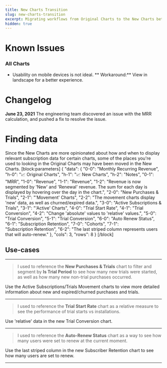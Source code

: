 ```yaml
---
title: New Charts Transition
slug: new-charts-transition
excerpt: Migrating workflows from Original Charts to the New Charts beta
hidden: true
---
```

# Known Issues

### All Charts

- Usability on mobile devices is not ideal.
  ** Workaround:** View in landscape for a better experience.

# Changelog

**June 23, 2021**
The engineering team discovered an issue with the MRR calculation, and pushed a fix to resolve the issue.

# Finding data

Since the New Charts are more opinionated about how and when to display relevant subscription data for certain charts, some of the places you're used to looking in the Original Charts may have been moved in the New Charts.
[block:parameters]
{
  "data": {
    "0-0": "Monthly&nbsp;Recurring&nbsp;Revenue",
    "h-0": "📈 Original Charts",
    "h-1": "📈 New Charts",
    "h-2": "Notes",
    "0-1": "MRR",
    "1-0": "Revenue",
    "1-1": "Revenue",
    "1-2": "Revenue is now segmented by 'New' and 'Renewal' revenue. The sum for each day is displayed by hovering over the day in the chart.",
    "2-0": "New Purchases & Trials",
    "2-1": "'Movement' Charts",
    "2-2": "The movement charts display 'new' data, as well as churned/expired data.",
    "3-0": "Active Subscriptions & Trials",
    "3-1": "'Active' Charts",
    "4-0": "Trial Start Rate",
    "4-1": "Trial Conversion",
    "4-2": "Change 'absolute' values to 'relative' values.",
    "5-0": "Trial Conversion",
    "5-1": "Trial Conversion",
    "6-0": "Auto Renew Status",
    "6-1": "Subscription&nbsp;Retention",
    "7-0": "Cohorts",
    "7-1": "Subscription&nbsp;Retention",
    "6-2": "The last striped column represents users that will auto-renew."
  },
  "cols": 3,
  "rows": 8
}
[/block]
## Use-cases

---

> I used to reference the **New Purchases & Trials** chart to filter and segment by **Is Trial Period** to see how many new trials were started, as well as how many new non-trial purchases occurred.

Use the Active Subscriptions/Trials Movement charts to view more detailed information about new and expired/churned purchases and trials.

---

> I used to reference the **Trial Start Rate** chart as a relative measure to see the performance of trial starts vs installations.

Use 'relative' data in the new Trial Conversion chart.

---

> I used to reference the **Auto-Renew Status** chart as a way to see how many users were set to renew at the current moment.

Use the last striped column in the new Subscriber Retention chart to see how many users are set to renew.

---